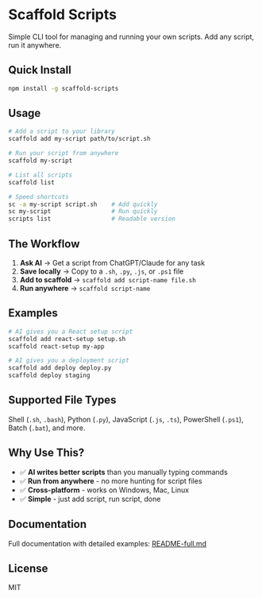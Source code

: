 # Scaffold Scripts

Simple CLI tool for managing and running your own scripts. Add any script, run it anywhere.

## Quick Install

```bash
npm install -g scaffold-scripts
```

## Usage

```bash
# Add a script to your library
scaffold add my-script path/to/script.sh

# Run your script from anywhere
scaffold my-script

# List all scripts
scaffold list

# Speed shortcuts
sc -a my-script script.sh    # Add quickly
sc my-script                 # Run quickly
scripts list                 # Readable version
```

## The Workflow

1. **Ask AI** → Get a script from ChatGPT/Claude for any task
2. **Save locally** → Copy to a `.sh`, `.py`, `.js`, or `.ps1` file  
3. **Add to scaffold** → `scaffold add script-name file.sh`
4. **Run anywhere** → `scaffold script-name`

## Examples

```bash
# AI gives you a React setup script
scaffold add react-setup setup.sh
scaffold react-setup my-app

# AI gives you a deployment script  
scaffold add deploy deploy.py
scaffold deploy staging
```

## Supported File Types

Shell (`.sh`, `.bash`), Python (`.py`), JavaScript (`.js`, `.ts`), PowerShell (`.ps1`), Batch (`.bat`), and more.

## Why Use This?

- ✅ **AI writes better scripts** than you manually typing commands
- ✅ **Run from anywhere** - no more hunting for script files
- ✅ **Cross-platform** - works on Windows, Mac, Linux
- ✅ **Simple** - just add script, run script, done

## Documentation

Full documentation with detailed examples: [README-full.md](./README-full.md)

## License

MIT